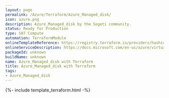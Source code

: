 ```yaml
---
layout: page
permalink: /Azure/Terraform/Azure_Managed_disk/
icon: azure.png 
description: Azure_Managed_disk by the Sogeti community.
status: Ready for Production
type: S07 Compute
automation: TerraformModule
onlineTemplateReference: https://registry.terraform.io/providers/hashicorp/azurerm/latest/docs/resources/managed_disk
onlineServiceDescription: https://docs.microsoft.com/en-us/azure/virtual-machines/managed-disks-overview
packageId: unknown
buildName: unknown
name: Azure_Managed_disk with Terraform
title: Azure_Managed_disk with Terraform
tags:
- Azure_Managed_disk
---
```


{%- include template_terraform.html -%}
